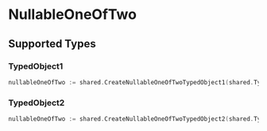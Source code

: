 # NullableOneOfTwo


## Supported Types

### TypedObject1

```go
nullableOneOfTwo := shared.CreateNullableOneOfTwoTypedObject1(shared.TypedObject1{/* values here */})
```

### TypedObject2

```go
nullableOneOfTwo := shared.CreateNullableOneOfTwoTypedObject2(shared.TypedObject2{/* values here */})
```

